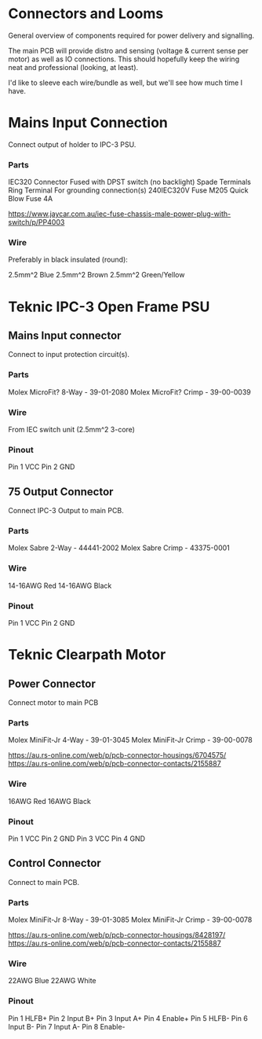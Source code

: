 # Connectors and Looms

General overview of components required for power delivery and signalling.

The main PCB will provide distro and sensing (voltage & current sense per motor) as well as IO connections.
This should hopefully keep the wiring neat and professional (looking, at least).

I'd like to sleeve each wire/bundle as well, but we'll see how much time I have.


# Mains Input Connection

Connect output of holder to IPC-3 PSU.

### Parts

IEC320 Connector 	Fused with DPST switch (no backlight)
Spade Terminals		
Ring Terminal 		For grounding connection(s)
240IEC320V Fuse 	M205 Quick Blow Fuse 4A

https://www.jaycar.com.au/iec-fuse-chassis-male-power-plug-with-switch/p/PP4003

### Wire

Preferably in black insulated (round):

2.5mm^2		Blue
2.5mm^2		Brown
2.5mm^2		Green/Yellow


# Teknic IPC-3 Open Frame PSU

## Mains Input connector

Connect to input protection circuit(s).

### Parts

Molex MicroFit? 	8-Way - 39-01-2080
Molex MicroFit?		Crimp - 39-00-0039

### Wire

From IEC switch unit (2.5mm^2 3-core)

### Pinout

Pin 1 		VCC
Pin 2 		GND

## 75 Output Connector

Connect IPC-3 Output to main PCB.

### Parts

Molex Sabre 		2-Way - 44441-2002 
Molex Sabre 		Crimp - 43375-0001

### Wire

14-16AWG 	Red
14-16AWG 	Black

### Pinout

Pin 1 		VCC
Pin 2 		GND


# Teknic Clearpath Motor

## Power Connector

Connect motor to main PCB

### Parts

Molex MiniFit-Jr 	4-Way - 39-01-3045
Molex MiniFit-Jr 	Crimp - 39-00-0078

https://au.rs-online.com/web/p/pcb-connector-housings/6704575/
https://au.rs-online.com/web/p/pcb-connector-contacts/2155887

### Wire

16AWG 		Red
16AWG 		Black

### Pinout

Pin 1 		VCC
Pin 2 		GND
Pin 3 		VCC
Pin 4 		GND

## Control Connector

Connect to main PCB.

### Parts

Molex MiniFit-Jr 	8-Way - 39-01-3085
Molex MiniFit-Jr 	Crimp - 39-00-0078

https://au.rs-online.com/web/p/pcb-connector-housings/8428197/
https://au.rs-online.com/web/p/pcb-connector-contacts/2155887

### Wire

22AWG 		Blue
22AWG 		White

### Pinout

Pin 1 		HLFB+
Pin 2 		Input B+
Pin 3 		Input A+
Pin 4 		Enable+
Pin 5 		HLFB-
Pin 6 		Input B-
Pin 7 		Input A-
Pin 8 		Enable-

